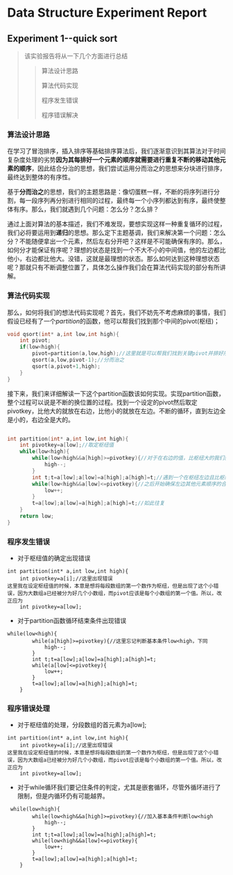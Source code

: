 # Data Structure Experiment Report 

## Experiment 1--quick sort

> 该实验报告将从一下几个方面进行总结
>
> > 算法设计思路
> >
> > 算法代码实现
> >
> > 程序发生错误
> >
> > 程序错误解决

### 算法设计思路

​	在学习了冒泡排序，插入排序等基础排序算法后，我们逐渐意识到其算法对于时间复杂度处理的劣势**因为其每排好一个元素的顺序就需要进行重复不断的移动其他元素的顺序**，因此结合分治的思想，我们尝试运用分而治之的思想来分块进行排序，最终达到整体的有序性。

​	基于**分而治之**的思想，我们的主题思路是：像切蛋糕一样，不断的将序列进行分割，每一段序列再分别进行相同的过程，最终每一个小序列都达到有序，最终使整体有序。那么，我们就遇到几个问题：怎么分？怎么排？

​	通过上面对算法的基本描述，我们不难发现，要想实现这样一种重复循环的过程，我们必将要运用到**递归**的思想。那么定下主题基调，我们来解决第一个问题：怎么分？不能随便拿出一个元素，然后左右分开吧？这样是不可能确保有序的。那么，如何分才能保证有序呢？理想的状态是找到一个不大不小的中间值，他的左边都比他小，右边都比他大。没错，这就是最理想的状态。那么如何达到这种理想状态呢？那就只有不断调整位置了，具体怎么操作我们会在算法代码实现的部分有所讲解。

### 算法代码实现

​	那么，如何将我们的想法代码实现呢？首先，我们不妨先不考虑麻烦的事情，我们假设已经有了一个*partition*的函数，他可以帮我们找到那个中间的pivot(枢纽)；

```c
void qsort(int* a,int low,int high){
    int pivot;
    if(low<high){
        pivot=partition(a,low,high);//这里就是可以帮我们找到关键pivot并排好序列的函数。
        qsort(a,low,pivot-1);//分而治之
        qsort(a,pivot+1,high);
    }
}
```

​	接下来，我们来详细解读一下这个partition函数该如何实现。实现partition函数，整个过程可以说是不断的换位置的过程。找到一个设定的pivot然后取定pivotkey，比他大的就放在右边，比他小的就放在左边。不断的循环，直到左边全是小的，右边全是大的。

```c

int partition(int* a,int low,int high){
    int pivotkey=a[low];//取定枢纽值
    while(low<high){
        while(low<high&&a[high]>=pivotkey){//对于在右边的值，比枢纽大的我们就不必管
            high--;
        }
        int t;t=a[low];a[low]=a[high];a[high]=t;//遇到一个在枢纽左边且比枢纽大的，那我们必须采取措施把他放在右边
        while(low<high&&a[low]<=pivotkey){//之后开始确保左边其他元素顺序的合法性
            low++;
        }
        t=a[low];a[low]=a[high];a[high]=t;//如此往复
    }
    return low;
}
```

### 程序发生错误

* 对于枢纽值的确定出现错误

```mistake
int partition(int* a,int low,int high){
    int pivotkey=a[i];//这里出现错误
这里我在设定枢纽值的时候，本意是想将每段数组的第一个数作为枢纽，但是出现了这个小错误，因为大数组a已经被分为好几个小数组，而pivot应该是每个小数组的第一个值。所以，改正应为
	int pivotkey=a[low];
```

* 对于partition函数循环结束条件出现错误

~~~mistake
while(low<high){
        while(a[high]>=pivotkey){//这里忘记判断基本条件low<high，下同
            high--;
        }
        int t;t=a[low];a[low]=a[high];a[high]=t;
        while(a[low]<=pivotkey){
            low++;
        }
        t=a[low];a[low]=a[high];a[high]=t;
    }
~~~

### 程序错误处理

* 对于枢纽值的处理，分段数组的首元素为a[low];

~~~amended
int partition(int* a,int low,int high){
    int pivotkey=a[i];//这里出现错误
这里我在设定枢纽值的时候，本意是想将每段数组的第一个数作为枢纽，但是出现了这个小错误，因为大数组a已经被分为好几个小数组，而pivot应该是每个小数组的第一个值。所以，改正应为
	int pivotkey=a[low];
~~~

* 对于while循环我们要记住条件的判定，尤其是嵌套循环，尽管外循环进行了限制，但是内循环仍有可能越界。

~~~amended
 while(low<high){
        while(low<high&&a[high]>=pivotkey){//加入基本条件判断low<high
            high--;
        }
        int t;t=a[low];a[low]=a[high];a[high]=t;
        while(low<high&&a[low]<=pivotkey){
            low++;
        }
        t=a[low];a[low]=a[high];a[high]=t;
    }
~~~



























